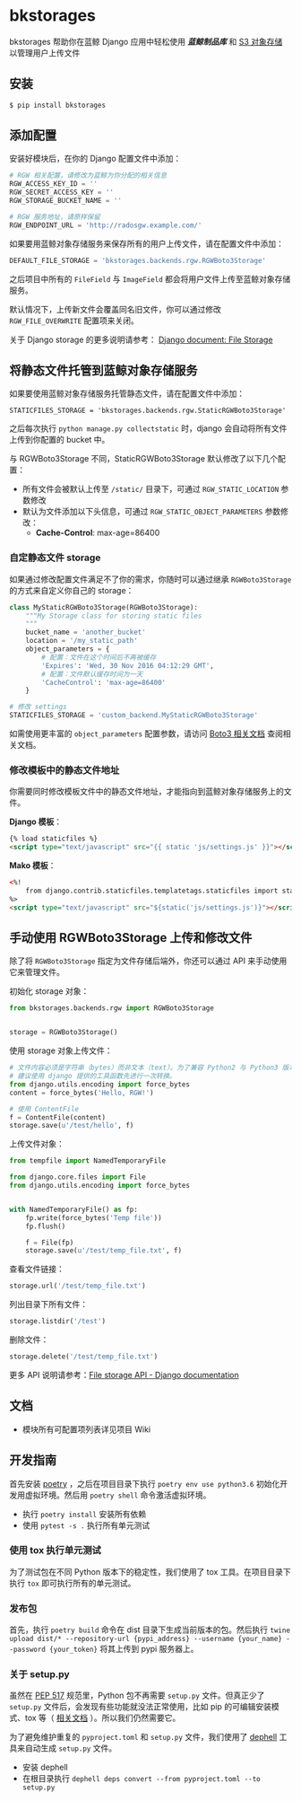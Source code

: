 # bkstorages

bkstorages 帮助你在蓝鲸 Django 应用中轻松使用 ***蓝鲸制品库*** 和 [S3 对象存储](https://docs.ceph.com/en/latest/radosgw/s3/) 以管理用户上传文件

## 安装
```bash
$ pip install bkstorages
```

## 添加配置

安装好模块后，在你的 Django 配置文件中添加：

```python
# RGW 相关配置，请修改为蓝鲸为你分配的相关信息
RGW_ACCESS_KEY_ID = ''
RGW_SECRET_ACCESS_KEY = ''
RGW_STORAGE_BUCKET_NAME = ''

# RGW 服务地址，请原样保留
RGW_ENDPOINT_URL = 'http://radosgw.example.com/'
```

如果要用蓝鲸对象存储服务来保存所有的用户上传文件，请在配置文件中添加：

```python
DEFAULT_FILE_STORAGE = 'bkstorages.backends.rgw.RGWBoto3Storage'
```

之后项目中所有的 `FileField` 与 `ImageField` 都会将用户文件上传至蓝鲸对象存储服务。

默认情况下，上传新文件会覆盖同名旧文件，你可以通过修改 `RGW_FILE_OVERWRITE` 配置项来关闭。

关于 Django storage 的更多说明请参考： [Django document: File Storage](https://docs.djangoproject.com/en/3.2/topics/files/#file-storage)

## 将静态文件托管到蓝鲸对象存储服务

如果要使用蓝鲸对象存储服务托管静态文件，请在配置文件中添加：

```
STATICFILES_STORAGE = 'bkstorages.backends.rgw.StaticRGWBoto3Storage'
```

之后每次执行 `python manage.py collectstatic` 时，django 会自动将所有文件上传到你配置的 bucket 中。

与 RGWBoto3Storage 不同，StaticRGWBoto3Storage 默认修改了以下几个配置：

- 所有文件会被默认上传至 `/static/` 目录下，可通过 `RGW_STATIC_LOCATION` 参数修改
- 默认为文件添加以下头信息，可通过 `RGW_STATIC_OBJECT_PARAMETERS` 参数修改：
    - **Cache-Control**: max-age=86400

### 自定静态文件 storage

如果通过修改配置文件满足不了你的需求，你随时可以通过继承 `RGWBoto3Storage` 的方式来自定义你自己的 storage：

```python
class MyStaticRGWBoto3Storage(RGWBoto3Storage):
    """My Storage class for storing static files
    """
    bucket_name = 'another_bucket'
    location = '/my_static_path'
    object_parameters = {
        # 配置：文件在这个时间后不再被缓存
        'Expires': 'Wed, 30 Nov 2016 04:12:29 GMT',
        # 配置：文件默认缓存时间为一天
        'CacheControl': 'max-age=86400'
    }

# 修改 settings
STATICFILES_STORAGE = 'custom_backend.MyStaticRGWBoto3Storage'
```

如需使用更丰富的 `object_parameters` 配置参数，请访问 [Boto3 相关文档](https://boto3.amazonaws.com/v1/documentation/api/latest/reference/services/s3.html#S3.Client.put_object) 查阅相关文档。

### 修改模板中的静态文件地址

你需要同时修改模板文件中的静态文件地址，才能指向到蓝鲸对象存储服务上的文件。

**Django 模板**：

```html
{% load staticfiles %}
<script type="text/javascript" src="{{ static 'js/settings.js' }}"></script>
```

**Mako 模板**：

```html
<%!
    from django.contrib.staticfiles.templatetags.staticfiles import static
%>
<script type="text/javascript" src="${static('js/settings.js')}"></script>
```

## 手动使用 RGWBoto3Storage 上传和修改文件

除了将 `RGWBoto3Storage` 指定为文件存储后端外，你还可以通过 API 来手动使用它来管理文件。

初始化 storage 对象：

```python
from bkstorages.backends.rgw import RGWBoto3Storage


storage = RGWBoto3Storage()
```

使用 storage 对象上传文件：

```python
# 文件内容必须是字符串（bytes）而非文本（text）。为了兼容 Python2 与 Python3 版本，
# 建议使用 django 提供的工具函数先进行一次转换。
from django.utils.encoding import force_bytes
content = force_bytes('Hello, RGW!')

# 使用 ContentFile
f = ContentFile(content)
storage.save(u'/test/hello', f)
```

上传文件对象：

```python
from tempfile import NamedTemporaryFile

from django.core.files import File
from django.utils.encoding import force_bytes


with NamedTemporaryFile() as fp:
    fp.write(force_bytes('Temp file'))
    fp.flush()

    f = File(fp)
    storage.save(u'/test/temp_file.txt', f)
```

查看文件链接：

```python
storage.url('/test/temp_file.txt')
```

列出目录下所有文件：

```python
storage.listdir('/test')
```

删除文件：

```python
storage.delete('/test/temp_file.txt')
```

更多 API 说明请参考：[File storage API - Django documentation](https://docs.djangoproject.com/en/3.2/ref/files/storage/#the-storage-class)


## 文档

- 模块所有可配置项列表详见项目 Wiki

## 开发指南

首先安装 [poetry](https://github.com/python-poetry/poetry) ，之后在项目目录下执行 `poetry env use python3.6` 初始化开发用虚拟环境。然后用 `poetry shell` 命令激活虚拟环境。

- 执行 `poetry install` 安装所有依赖
- 使用 `pytest -s .` 执行所有单元测试

### 使用 tox 执行单元测试

为了测试包在不同 Python 版本下的稳定性，我们使用了 tox 工具。在项目目录下执行 `tox` 即可执行所有的单元测试。

### 发布包

首先，执行 `poetry build` 命令在 dist 目录下生成当前版本的包。然后执行 `twine upload dist/* --repository-url {pypi_address} --username {your_name} --password {your_token}` 将其上传到 pypi 服务器上。

### 关于 setup.py

虽然在 [PEP 517](https://python-poetry.org/docs/pyproject/#poetry-and-pep-517) 规范里，Python 包不再需要 `setup.py` 文件。但真正少了 `setup.py` 文件后，会发现有些功能就没法正常使用，比如 pip 的可编辑安装模式、tox 等（ [相关文档](https://github.com/python-poetry/poetry/issues/761) ）。所以我们仍然需要它。

为了避免维护重复的 `pyproject.toml` 和 `setup.py` 文件，我们使用了 [dephell](https://github.com/dephell/dephell) 工具来自动生成 `setup.py` 文件。

- 安装 dephell
- 在根目录执行 `dephell deps convert --from pyproject.toml --to setup.py`

